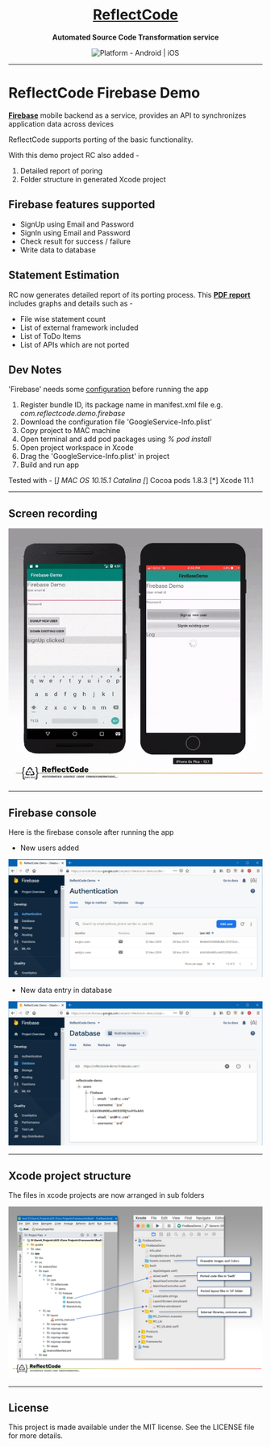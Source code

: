 <h1 align="center">
  <a href="http://www.reflectcode.com">
    ReflectCode
  </a>
</h1>
<p align="center">
  <strong>Automated Source Code Transformation service</strong><br>
</p>

<p align="center">
  <img src="https://img.shields.io/badge/Platform-Android%20%7C%20iOS-green" alt="Platform - Android | iOS" /> 
</p>


-----
# ReflectCode Firebase Demo
[**Firebase**](https://firebase.google.com/) mobile backend as a service, provides an API to synchronizes application data across devices

ReflectCode supports porting of the basic functionality.

With this demo project RC also added - 
1) Detailed report of poring
2) Folder structure in generated Xcode project


## Firebase features supported
* SignUp using Email and Password
* SignIn using Email and Password
* Check result for success / failure
* Write data to database


## Statement Estimation
RC now generates detailed report of its porting process. 
This [**PDF report**](https://github.com/ReflectCode/Library-Firebase/blob/master/FireBaseDemo_RC-Report.pdf) includes graphs and details such as - 
* File wise statement count
* List of external framework included
* List of ToDo Items
* List of APIs which are not ported


## Dev Notes
'Firebase' needs some [configuration](https://firebase.google.com/docs/ios/setup) before running the app  
1) Register bundle ID, its package name in manifest.xml file e.g. *com.reflectcode.demo.firebase*
2) Download the configuration file 'GoogleService-Info.plist'	
3) Copy project to MAC machine
4) Open terminal and add pod packages using *% pod install*
5) Open project workspace in Xcode
6) Drag the 'GoogleService-Info.plist' in project 
7) Build and run app

Tested with - 
[*] MAC OS 10.15.1 Catalina
[*] Cocoa pods 1.8.3
[*] Xcode 11.1

-----
## Screen recording

<img src="/Visuals/ReflectCode-FirebaseDemo.gif" alt="ReflectCode Glide Demo GIF"/>

-----
## Firebase console
Here is the firebase console after running the app


* New users added
<img src="/Visuals/Users-SignedUp.png" alt="SignedUp Users"/>


* New data entry in database
<img src="/Visuals/Users database.png" alt="Users database"/>


-----
## Xcode project structure
The files in xcode projects are now arranged in sub folders

<img src="/Visuals/RC project folder mapping.png" alt="RC project folder mapping"/>

-----


## License

This project is made available under the MIT license. See the LICENSE file for more details.
